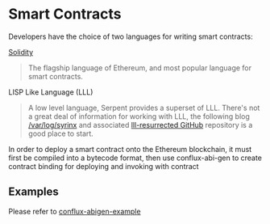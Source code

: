 Smart Contracts
===============

Developers have the choice of two languages for writing smart contracts:

[Solidity](https://Solidity.readthedocs.io/)

> The flagship language of Ethereum, and most popular language for smart contracts.

LISP Like Language (LLL)

> A low level language, Serpent provides a superset of LLL. There's not a great deal of information for working with LLL, the following blog [/var/log/syrinx](http://blog.syrinx.net/) and associated [lll-resurrected GitHub](https://github.com/zigguratt/lll-resurrected) repository is a  good place to start.

In order to deploy a smart contract onto the Ethereum blockchain, it must first be compiled into a bytecode format, then use conflux-abi-gen to create contract binding for deploying and invoking with contract

## Examples

Please refer to [conflux-abigen-example](https://github.com/conflux-fans/conflux-abigen-example)
